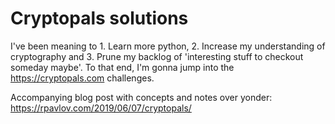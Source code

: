 # Cryptopals solutions

I've been meaning to 1. Learn more python, 2. Increase my understanding of cryptography and 3. Prune my backlog of 'interesting stuff to checkout someday maybe'. To that end, I'm gonna jump into the https://cryptopals.com challenges.

Accompanying blog post with concepts and notes over yonder: https://rpavlov.com/2019/06/07/cryptopals/